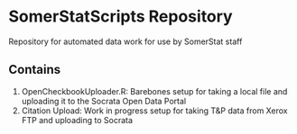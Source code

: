 # SomerStatScripts Repository

Repository for automated data work for use by SomerStat staff

## Contains

1. OpenCheckbookUploader.R: Barebones setup for taking a local file and uploading it to the Socrata Open Data Portal
2. Citation Upload: Work in progress setup for taking T&P data from Xerox FTP and uploading to Socrata
